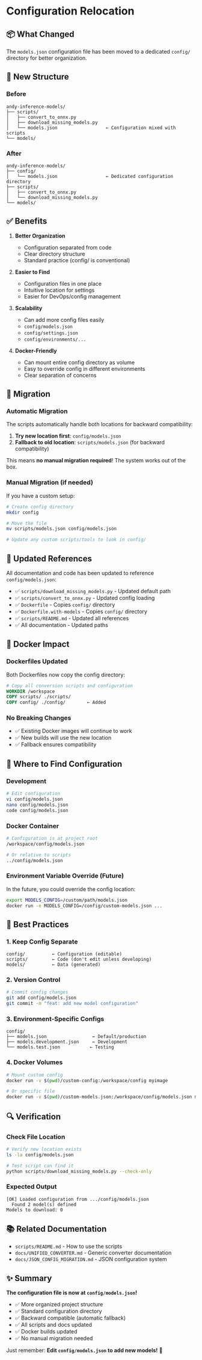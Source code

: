 # Configuration Relocation

## 📦 What Changed

The `models.json` configuration file has been moved to a dedicated `config/` directory for better organization.

## 📂 New Structure

### Before
```
andy-inference-models/
├── scripts/
│   ├── convert_to_onnx.py
│   ├── download_missing_models.py
│   └── models.json                  ← Configuration mixed with scripts
└── models/
```

### After
```
andy-inference-models/
├── config/
│   └── models.json                  ← Dedicated configuration directory
├── scripts/
│   ├── convert_to_onnx.py
│   └── download_missing_models.py
└── models/
```

## ✅ Benefits

1. **Better Organization**
   - Configuration separated from code
   - Clear directory structure
   - Standard practice (config/ is conventional)

2. **Easier to Find**
   - Configuration files in one place
   - Intuitive location for settings
   - Easier for DevOps/config management

3. **Scalability**
   - Can add more config files easily
   - `config/models.json`
   - `config/settings.json`
   - `config/environments/...`

4. **Docker-Friendly**
   - Can mount entire config directory as volume
   - Easy to override config in different environments
   - Clear separation of concerns

## 🔄 Migration

### Automatic Migration

The scripts automatically handle both locations for backward compatibility:

1. **Try new location first**: `config/models.json`
2. **Fallback to old location**: `scripts/models.json` (for backward compatibility)

This means **no manual migration required**! The system works out of the box.

### Manual Migration (if needed)

If you have a custom setup:

```bash
# Create config directory
mkdir config

# Move the file
mv scripts/models.json config/models.json

# Update any custom scripts/tools to look in config/
```

## 📝 Updated References

All documentation and code has been updated to reference `config/models.json`:

- ✅ `scripts/download_missing_models.py` - Updated default path
- ✅ `scripts/convert_to_onnx.py` - Updated config loading
- ✅ `Dockerfile` - Copies `config/` directory
- ✅ `Dockerfile.with-models` - Copies `config/` directory
- ✅ `scripts/README.md` - Updated all references
- ✅ All documentation - Updated paths

## 🐳 Docker Impact

### Dockerfiles Updated

Both Dockerfiles now copy the config directory:

```dockerfile
# Copy all conversion scripts and configuration
WORKDIR /workspace
COPY scripts/ ./scripts/
COPY config/ ./config/        ← Added
```

### No Breaking Changes

- ✅ Existing Docker images will continue to work
- ✅ New builds will use the new location
- ✅ Fallback ensures compatibility

## 📍 Where to Find Configuration

### Development
```bash
# Edit configuration
vi config/models.json
nano config/models.json
code config/models.json
```

### Docker Container
```bash
# Configuration is at project root
/workspace/config/models.json

# Or relative to scripts
../config/models.json
```

### Environment Variable Override (Future)

In the future, you could override the config location:

```bash
export MODELS_CONFIG=/custom/path/models.json
docker run -e MODELS_CONFIG=/config/custom-models.json ...
```

## 🎯 Best Practices

### 1. Keep Config Separate
```
config/          ← Configuration (editable)
scripts/         ← Code (don't edit unless developing)
models/          ← Data (generated)
```

### 2. Version Control
```bash
# Commit config changes
git add config/models.json
git commit -m "feat: add new model configuration"
```

### 3. Environment-Specific Configs
```
config/
├── models.json                 ← Default/production
├── models.development.json     ← Development
└── models.test.json           ← Testing
```

### 4. Docker Volumes
```bash
# Mount custom config
docker run -v $(pwd)/custom-config:/workspace/config myimage

# Or specific file
docker run -v $(pwd)/custom-models.json:/workspace/config/models.json myimage
```

## 🔍 Verification

### Check File Location
```bash
# Verify new location exists
ls -la config/models.json

# Test script can find it
python scripts/download_missing_models.py --check-only
```

### Expected Output
```
[OK] Loaded configuration from .../config/models.json
  Found 2 model(s) defined
Models to download: 0
```

## 📚 Related Documentation

- `scripts/README.md` - How to use the scripts
- `docs/UNIFIED_CONVERTER.md` - Generic converter documentation
- `docs/JSON_CONFIG_MIGRATION.md` - JSON configuration system

## ✨ Summary

**The configuration file is now at `config/models.json`!**

- ✅ More organized project structure
- ✅ Standard configuration directory
- ✅ Backward compatible (automatic fallback)
- ✅ All scripts and docs updated
- ✅ Docker builds updated
- ✅ No manual migration needed

Just remember: **Edit `config/models.json` to add new models!** 🚀


